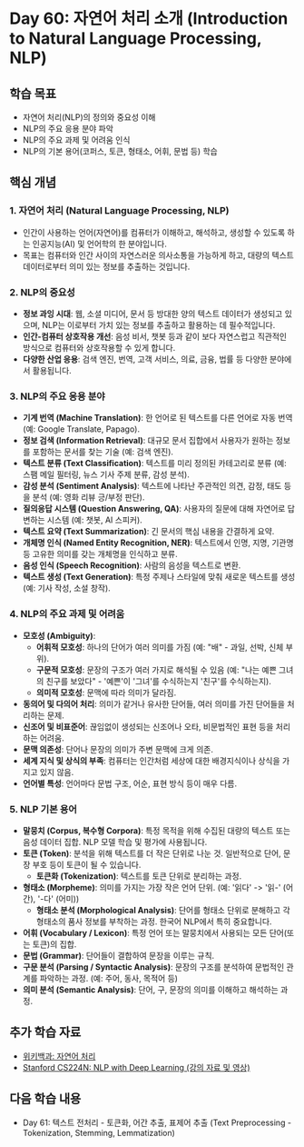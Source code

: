# Day 60: 자연어 처리 소개 (Introduction to Natural Language Processing, NLP)

## 학습 목표
- 자연어 처리(NLP)의 정의와 중요성 이해
- NLP의 주요 응용 분야 파악
- NLP의 주요 과제 및 어려움 인식
- NLP의 기본 용어(코퍼스, 토큰, 형태소, 어휘, 문법 등) 학습

## 핵심 개념

### 1. 자연어 처리 (Natural Language Processing, NLP)
- 인간이 사용하는 언어(자연어)를 컴퓨터가 이해하고, 해석하고, 생성할 수 있도록 하는 인공지능(AI) 및 언어학의 한 분야입니다.
- 목표는 컴퓨터와 인간 사이의 자연스러운 의사소통을 가능하게 하고, 대량의 텍스트 데이터로부터 의미 있는 정보를 추출하는 것입니다.

### 2. NLP의 중요성
- **정보 과잉 시대**: 웹, 소셜 미디어, 문서 등 방대한 양의 텍스트 데이터가 생성되고 있으며, NLP는 이로부터 가치 있는 정보를 추출하고 활용하는 데 필수적입니다.
- **인간-컴퓨터 상호작용 개선**: 음성 비서, 챗봇 등과 같이 보다 자연스럽고 직관적인 방식으로 컴퓨터와 상호작용할 수 있게 합니다.
- **다양한 산업 응용**: 검색 엔진, 번역, 고객 서비스, 의료, 금융, 법률 등 다양한 분야에서 활용됩니다.

### 3. NLP의 주요 응용 분야
- **기계 번역 (Machine Translation)**: 한 언어로 된 텍스트를 다른 언어로 자동 번역 (예: Google Translate, Papago).
- **정보 검색 (Information Retrieval)**: 대규모 문서 집합에서 사용자가 원하는 정보를 포함하는 문서를 찾는 기술 (예: 검색 엔진).
- **텍스트 분류 (Text Classification)**: 텍스트를 미리 정의된 카테고리로 분류 (예: 스팸 메일 필터링, 뉴스 기사 주제 분류, 감성 분석).
- **감성 분석 (Sentiment Analysis)**: 텍스트에 나타난 주관적인 의견, 감정, 태도 등을 분석 (예: 영화 리뷰 긍/부정 판단).
- **질의응답 시스템 (Question Answering, QA)**: 사용자의 질문에 대해 자연어로 답변하는 시스템 (예: 챗봇, AI 스피커).
- **텍스트 요약 (Text Summarization)**: 긴 문서의 핵심 내용을 간결하게 요약.
- **개체명 인식 (Named Entity Recognition, NER)**: 텍스트에서 인명, 지명, 기관명 등 고유한 의미를 갖는 개체명을 인식하고 분류.
- **음성 인식 (Speech Recognition)**: 사람의 음성을 텍스트로 변환.
- **텍스트 생성 (Text Generation)**: 특정 주제나 스타일에 맞춰 새로운 텍스트를 생성 (예: 기사 작성, 소설 창작).

### 4. NLP의 주요 과제 및 어려움
- **모호성 (Ambiguity)**:
    - **어휘적 모호성**: 하나의 단어가 여러 의미를 가짐 (예: "배" - 과일, 선박, 신체 부위).
    - **구문적 모호성**: 문장의 구조가 여러 가지로 해석될 수 있음 (예: "나는 예쁜 그녀의 친구를 보았다" - '예쁜'이 '그녀'를 수식하는지 '친구'를 수식하는지).
    - **의미적 모호성**: 문맥에 따라 의미가 달라짐.
- **동의어 및 다의어 처리**: 의미가 같거나 유사한 단어들, 여러 의미를 가진 단어들을 처리하는 문제.
- **신조어 및 비표준어**: 끊임없이 생성되는 신조어나 오타, 비문법적인 표현 등을 처리하는 어려움.
- **문맥 의존성**: 단어나 문장의 의미가 주변 문맥에 크게 의존.
- **세계 지식 및 상식의 부족**: 컴퓨터는 인간처럼 세상에 대한 배경지식이나 상식을 가지고 있지 않음.
- **언어별 특성**: 언어마다 문법 구조, 어순, 표현 방식 등이 매우 다름.

### 5. NLP 기본 용어
- **말뭉치 (Corpus, 복수형 Corpora)**: 특정 목적을 위해 수집된 대량의 텍스트 또는 음성 데이터 집합. NLP 모델 학습 및 평가에 사용됩니다.
- **토큰 (Token)**: 분석을 위해 텍스트를 더 작은 단위로 나눈 것. 일반적으로 단어, 문장 부호 등이 토큰이 될 수 있습니다.
    - **토큰화 (Tokenization)**: 텍스트를 토큰 단위로 분리하는 과정.
- **형태소 (Morpheme)**: 의미를 가지는 가장 작은 언어 단위. (예: '읽다' -> '읽-' (어간), '-다' (어미))
    - **형태소 분석 (Morphological Analysis)**: 단어를 형태소 단위로 분해하고 각 형태소의 품사 정보를 부착하는 과정. 한국어 NLP에서 특히 중요합니다.
- **어휘 (Vocabulary / Lexicon)**: 특정 언어 또는 말뭉치에서 사용되는 모든 단어(또는 토큰)의 집합.
- **문법 (Grammar)**: 단어들이 결합하여 문장을 이루는 규칙.
- **구문 분석 (Parsing / Syntactic Analysis)**: 문장의 구조를 분석하여 문법적인 관계를 파악하는 과정. (예: 주어, 동사, 목적어 등)
- **의미 분석 (Semantic Analysis)**: 단어, 구, 문장의 의미를 이해하고 해석하는 과정.

## 추가 학습 자료
- [위키백과: 자연어 처리](https://ko.wikipedia.org/wiki/%EC%9E%90%EC%97%B0%EC%96%B4_%EC%B2%98%EB%A6%AC)
- [Stanford CS224N: NLP with Deep Learning (강의 자료 및 영상)](https://web.stanford.edu/class/cs224n/)

## 다음 학습 내용
- Day 61: 텍스트 전처리 - 토큰화, 어간 추출, 표제어 추출 (Text Preprocessing - Tokenization, Stemming, Lemmatization)
